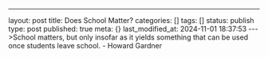---
layout: post
title: Does School Matter?
categories: []
tags: []
status: publish
type: post
published: true
meta: {}
last_modified_at: 2024-11-01 18:37:53
--->School matters, but only insofar as it yields something that can be used once students leave school. - Howard Gardner
